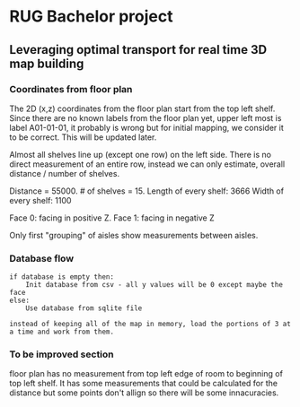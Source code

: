 # RUG Bachelor project
## Leveraging optimal transport for real time 3D map building

### Coordinates from floor plan

The 2D (x,z) coordinates from the floor plan start from the top left shelf. Since there are no known labels from the floor plan yet, upper left most is label A01-01-01, it probably is wrong but for initial mapping, we consider it to be correct. This will be updated later.

Almost all shelves line up (except one row) on the left side. There is no direct measurement of an entire row, instead we can only estimate, overall distance / number of shelves.

Distance = 55000. # of shelves = 15.
Length of every shelf: 3666
Width of every shelf: 1100

Face 0: facing in positive Z. Face 1: facing in negative Z

Only first "grouping" of aisles show measurements between aisles.

### Database flow
    if database is empty then: 
        Init database from csv - all y values will be 0 except maybe the face
    else:
        Use database from sqlite file
    
    instead of keeping all of the map in memory, load the portions of 3 at a time and work from them.


### To be improved section

floor plan has no measurement from top left edge of room to beginning of top left shelf. It has some measurements that could be calculated for the distance but some points don't allign so there will be some innacuracies.